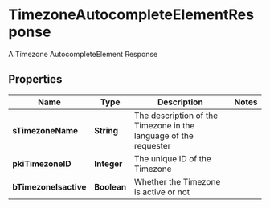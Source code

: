 

# TimezoneAutocompleteElementResponse

A Timezone AutocompleteElement Response

## Properties

| Name | Type | Description | Notes |
|------------ | ------------- | ------------- | -------------|
|**sTimezoneName** | **String** | The description of the Timezone in the language of the requester |  |
|**pkiTimezoneID** | **Integer** | The unique ID of the Timezone |  |
|**bTimezoneIsactive** | **Boolean** | Whether the Timezone is active or not |  |



